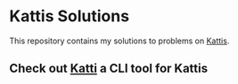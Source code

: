 # Kattis Solutions

This repository contains my solutions to problems on [Kattis](https://open.kattis.com/).

## Check out [Katti](https://github.com/MatthewFreestone/katti) a CLI tool for Kattis
